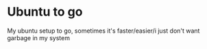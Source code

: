 # Ubuntu to go

My ubuntu setup to go, sometimes it's faster/easier/i just don't want garbage in my system
